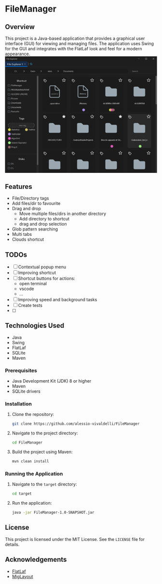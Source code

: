 # FileManager

## Overview
This project is a Java-based application that provides a graphical user interface (GUI) for viewing and managing files. The application uses Swing for the GUI and integrates with the FlatLaf look and feel for a modern appearance.
![FileManager](Screenshot/FileManager.png)

## Features
- File/Directory tags
- Add files/dir to favourite
- Drag and drop
  - Move multiple files/dirs in another directory
  - Add directory to shortcut 
  - drag and drop selection
- Glob pattern searching
- Multi tabs
- Clouds shortcut

## TODOs
- [ ] Contextual popup menu
- [ ] Improving shortcut
- [ ] Shortcut buttons for actions:
  - open terminal
  - vscode
  - ...
- [ ] Improving speed and background tasks
- [ ] Create tests
- [ ] 

## Technologies Used
- Java
- Swing
- FlatLaf
- SQLite
- Maven

### Prerequisites
- Java Development Kit (JDK) 8 or higher
- Maven
- SQLite drivers

### Installation
1. Clone the repository:
    ```sh
    git clone https://github.com/alessio-vivaldelli/FileManager
    ```
2. Navigate to the project directory:
    ```sh
    cd FileManager
    ```
3. Build the project using Maven:
    ```sh
    mvn clean install
    ```

### Running the Application
1. Navigate to the `target` directory:
    ```sh
    cd target
    ```
2. Run the application:
    ```sh
    java -jar FileManager-1.0-SNAPSHOT.jar
    ```


## License
This project is licensed under the MIT License. See the `LICENSE` file for details.

## Acknowledgements
- [FlatLaf](https://www.formdev.com/flatlaf/)
- [MigLayout](http://www.miglayout.com/)